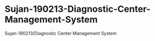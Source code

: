 # Sujan-190213-Diagnostic-Center-Management-System
Sujan-190213/Diagnostic Center Management System
